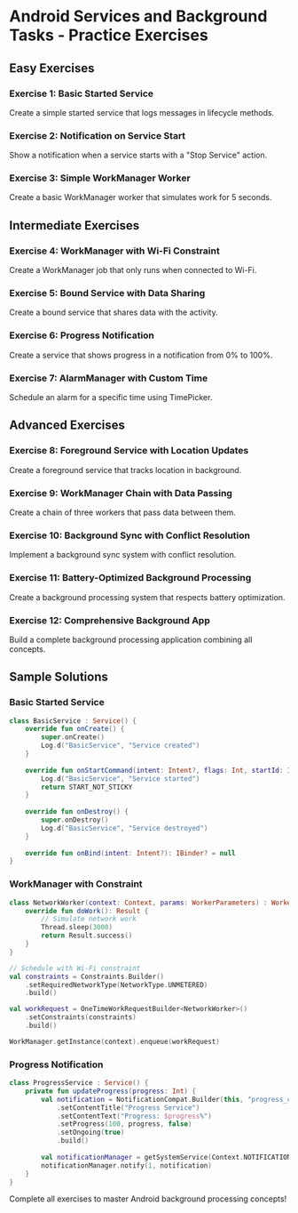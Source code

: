 # Android Services and Background Tasks - Practice Exercises

## Easy Exercises

### Exercise 1: Basic Started Service
Create a simple started service that logs messages in lifecycle methods.

### Exercise 2: Notification on Service Start
Show a notification when a service starts with a "Stop Service" action.

### Exercise 3: Simple WorkManager Worker
Create a basic WorkManager worker that simulates work for 5 seconds.

## Intermediate Exercises

### Exercise 4: WorkManager with Wi-Fi Constraint
Create a WorkManager job that only runs when connected to Wi-Fi.

### Exercise 5: Bound Service with Data Sharing
Create a bound service that shares data with the activity.

### Exercise 6: Progress Notification
Create a service that shows progress in a notification from 0% to 100%.

### Exercise 7: AlarmManager with Custom Time
Schedule an alarm for a specific time using TimePicker.

## Advanced Exercises

### Exercise 8: Foreground Service with Location Updates
Create a foreground service that tracks location in background.

### Exercise 9: WorkManager Chain with Data Passing
Create a chain of three workers that pass data between them.

### Exercise 10: Background Sync with Conflict Resolution
Implement a background sync system with conflict resolution.

### Exercise 11: Battery-Optimized Background Processing
Create a background processing system that respects battery optimization.

### Exercise 12: Comprehensive Background App
Build a complete background processing application combining all concepts.

## Sample Solutions

### Basic Started Service
```kotlin
class BasicService : Service() {
    override fun onCreate() {
        super.onCreate()
        Log.d("BasicService", "Service created")
    }
    
    override fun onStartCommand(intent: Intent?, flags: Int, startId: Int): Int {
        Log.d("BasicService", "Service started")
        return START_NOT_STICKY
    }
    
    override fun onDestroy() {
        super.onDestroy()
        Log.d("BasicService", "Service destroyed")
    }
    
    override fun onBind(intent: Intent?): IBinder? = null
}
```

### WorkManager with Constraint
```kotlin
class NetworkWorker(context: Context, params: WorkerParameters) : Worker(context, params) {
    override fun doWork(): Result {
        // Simulate network work
        Thread.sleep(3000)
        return Result.success()
    }
}

// Schedule with Wi-Fi constraint
val constraints = Constraints.Builder()
    .setRequiredNetworkType(NetworkType.UNMETERED)
    .build()

val workRequest = OneTimeWorkRequestBuilder<NetworkWorker>()
    .setConstraints(constraints)
    .build()

WorkManager.getInstance(context).enqueue(workRequest)
```

### Progress Notification
```kotlin
class ProgressService : Service() {
    private fun updateProgress(progress: Int) {
        val notification = NotificationCompat.Builder(this, "progress_channel")
            .setContentTitle("Progress Service")
            .setContentText("Progress: $progress%")
            .setProgress(100, progress, false)
            .setOngoing(true)
            .build()
        
        val notificationManager = getSystemService(Context.NOTIFICATION_SERVICE) as NotificationManager
        notificationManager.notify(1, notification)
    }
}
```

Complete all exercises to master Android background processing concepts!
